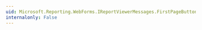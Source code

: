 ```yaml
---
uid: Microsoft.Reporting.WebForms.IReportViewerMessages.FirstPageButtonToolTip
internalonly: False
---
```

